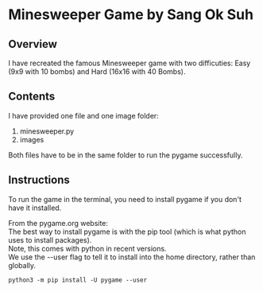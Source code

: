 # Minesweeper Game by Sang Ok Suh

## Overview  
I have recreated the famous Minesweeper game with two difficuties: Easy (9x9 with 10 bombs) and Hard (16x16 with 40 Bombs).  

## Contents  
I have provided one file and one image folder:  

1. minesweeper.py  
2. images  

Both files have to be in the same folder to run the pygame successfully.  

## Instructions  
To run the game in the terminal, you need to install pygame if you don't have it installed.  

From the pygame.org website:  
The best way to install pygame is with the pip tool (which is what python uses to install packages).   
Note, this comes with python in recent versions.   
We use the --user flag to tell it to install into the home directory, rather than globally.  

	python3 -m pip install -U pygame --user  
	
	

